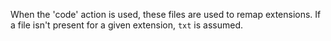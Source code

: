 When the 'code' action is used, these files are used to remap extensions. If a file isn't present for a given extension, `txt` is assumed.